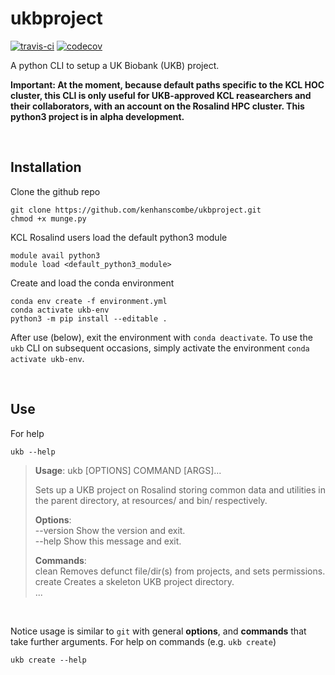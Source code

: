 ukbproject
===

[![travis-ci](https://travis-ci.com/kenhanscombe/ukbgen.svg?branch=master)](https://travis-ci.com/github/kenhanscombe/ukbgen)
[![codecov](https://codecov.io/gh/kenhanscombe/ukbgen/branch/master/graph/badge.svg)](https://codecov.io/gh/kenhanscombe/ukbgen)

A python CLI to setup a UK Biobank (UKB) project.

**Important: At the moment, because default paths specific to the KCL HOC cluster, this CLI is only useful for UKB-approved KCL reasearchers and their collaborators, with an account on the Rosalind HPC cluster. This python3 project is in alpha development.**

<br>

## Installation

Clone the github repo

```{bash}
git clone https://github.com/kenhanscombe/ukbproject.git
chmod +x munge.py
```

KCL Rosalind users load the default python3 module

```{bash}
module avail python3
module load <default_python3_module>
```

Create and load the conda environment

```{bash}
conda env create -f environment.yml
conda activate ukb-env
python3 -m pip install --editable .
```

After use (below), exit the environment with `conda deactivate`. To use the `ukb` CLI on subsequent occasions, simply activate the environment `conda activate ukb-env`.

<br>

## Use

For help

```{bash}
ukb --help
```

>**Usage**: ukb [OPTIONS] COMMAND [ARGS]...
>
>  Sets up a UKB project on Rosalind storing common data and utilities in the
>  parent directory, at resources/ and bin/ respectively.
>
>**Options**:  
>  --version  Show the version and exit.  
>  --help     Show this message and exit.
>
>**Commands**:  
>  clean     Removes defunct file/dir(s) from projects, and sets permissions.  
>  create    Creates a skeleton UKB project directory.  
> ...

<br>

Notice usage is similar to `git` with general **options**, and **commands** that take further arguments. For help on commands (e.g. `ukb create`)

```{bash}
ukb create --help
```
